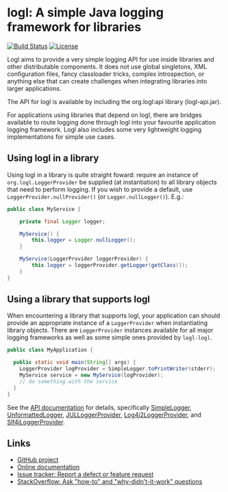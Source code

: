 # logl: A simple Java logging framework for libraries

[![Build Status](https://circleci.com/gh/ConsenSys/logl.svg?style=shield)](https://circleci.com/gh/ConsenSys/logl) [![License](https://img.shields.io/badge/License-Apache%202.0-blue.svg)](https://github.com/ConsenSys/logl/blob/master/LICENSE)

Logl aims to provide a very simple logging API for use inside libraries and
other distributable components. It does not use global singletons,
XML configuration files, fancy classloader tricks, complex introspection, or
anything else that can create challenges when integrating libraries into
larger applications.

The API for logl is available by including the org.logl:api library (logl-api.jar).

For applications using libraries that depend on logl, there are bridges
available to route logging done through logl into your favourite application
logging framework. Logl also includes some very lightweight logging
implementations for simple use cases.


## Using logl in a library

Using logl in a library is quite straight foward: require an instance of
`org.logl.LoggerProvider` be supplied (at instantiation) to all library
objects that need to perform logging. If you wish to provide a default,
use `LoggerProvider.nullProvider()` (or `Logger.nullLogger()`). E.g.:

```java
public class MyService {

    private final Logger logger;

    MyService() {
        this.logger = Logger.nullLogger();
    }

    MyService(LoggerProvider loggerProvider) {
        this.logger = loggerProvider.getLogger(getClass());
    }
}
```


## Using a library that supports logl

When encountering a library that supports logl, your application can should
provide an appropriate instance of a `LoggerProvider` when instantiating
library objects. There are `LoggerProvider` instances available for all
major logging frameworks as well as some simple ones provided by `logl-logl`.

```java
public class MyApplication {

  public static void main(String[] args) {
    LoggerProvider logProvider = SimpleLogger.toPrintWriter(stderr);
    MyService service = new MyService(logProvider);
    // do something with the service
  }
}
```

See the [API documentation](https://consensys.github.io/logl/docs/java/latest/)
for details, specifically [SimpleLogger](https://consensys.github.io/logl/docs/java/latest/org/logl/logl/SimpleLogger.html),
[UnformattedLogger](https://consensys.github.io/logl/docs/java/latest/org/logl/logl/UnformattedLogger.html),
[JULLoggerProvider](https://consensys.github.io/logl/docs/java/latest/org/logl/jul/JULLoggerProvider.html),
[Log4j2LoggerProvider](https://consensys.github.io/logl/docs/java/latest/org/logl/log4j2/Log4j2LoggerProvider.html),
and [Slf4jLoggerProvider](https://consensys.github.io/logl/docs/java/latest/org/logl/slf4j/Slf4jLoggerProvider.html).


## Links

- [GitHub project](https://github.com/ConsenSys/logl)
- [Online documentation](https://consensys.github.io/logl/docs/java/latest/)
- [Issue tracker: Report a defect or feature request](https://github.com/ConsenSys/logl/issues/new)
- [StackOverflow: Ask "how-to" and "why-didn't-it-work" questions](https://stackoverflow.com/questions/ask?tags=logl+java)
